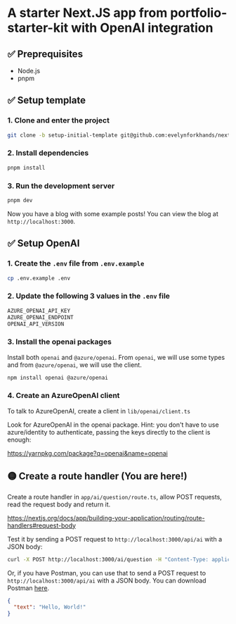 # A starter Next.JS app from portfolio-starter-kit with OpenAI integration

## ✅ Preprequisites

- Node.js
- pnpm

## ✅ Setup template 

### 1. Clone and enter the project

```bash
git clone -b setup-initial-template git@github.com:evelynforkhands/next-gpt-demo-blog.git
```

### 2. Install dependencies

```bash
pnpm install
```

### 3. Run the development server

```bash
pnpm dev
```

Now you have a blog with some example posts! You can view the blog at `http://localhost:3000`.

## ✅ Setup OpenAI

### 1. Create the `.env` file from `.env.example` 

```bash
cp .env.example .env
```

### 2. Update the following 3 values in the `.env` file

```bash
AZURE_OPENAI_API_KEY
AZURE_OPENAI_ENDPOINT
OPENAI_API_VERSION
```
### 3. Install the openai packages

Install both `openai` and `@azure/openai`. From `openai`, we will use some types and from `@azure/openai`, we will use the client.

```bash
npm install openai @azure/openai
```

### 4. Create an AzureOpenAI client

To talk to AzureOpenAI, create a client in `lib/openai/client.ts` 

Look for AzureOpenAI in the openai package. Hint: you don't have to 
use azure/identity to authenticate, passing the keys directly to the client is enough:

https://yarnpkg.com/package?q=openai&name=openai


## 🟡 Create a route handler (You are here!)

Create a route handler in `app/ai/question/route.ts`, allow POST requests, read the request body and return it.

https://nextjs.org/docs/app/building-your-application/routing/route-handlers#request-body

Test it by sending a POST request to `http://localhost:3000/api/ai` with a JSON body:

```bash
curl -X POST http://localhost:3000/ai/question -H "Content-Type: application/json" -d '{"text": "Hello, World!"}'
```

Or, if you have Postman, you can use that to send a POST request to `http://localhost:3000/api/ai` with a JSON body. You can download Postman [here](https://www.postman.com/downloads/).

```json
{
  "text": "Hello, World!"
}
```
